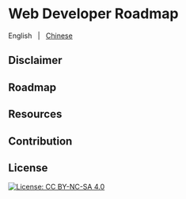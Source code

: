 # Web Developer Roadmap

English &nbsp; | &nbsp; [Chinese](./README.zh-CN.md)


## Disclaimer

## Roadmap

## Resources

## Contribution

## License

[![License: CC BY-NC-SA 4.0](https://img.shields.io/badge/License-CC%20BY--NC--SA%204.0-lightgrey.svg)](https://creativecommons.org/licenses/by-nc-sa/4.0/)
